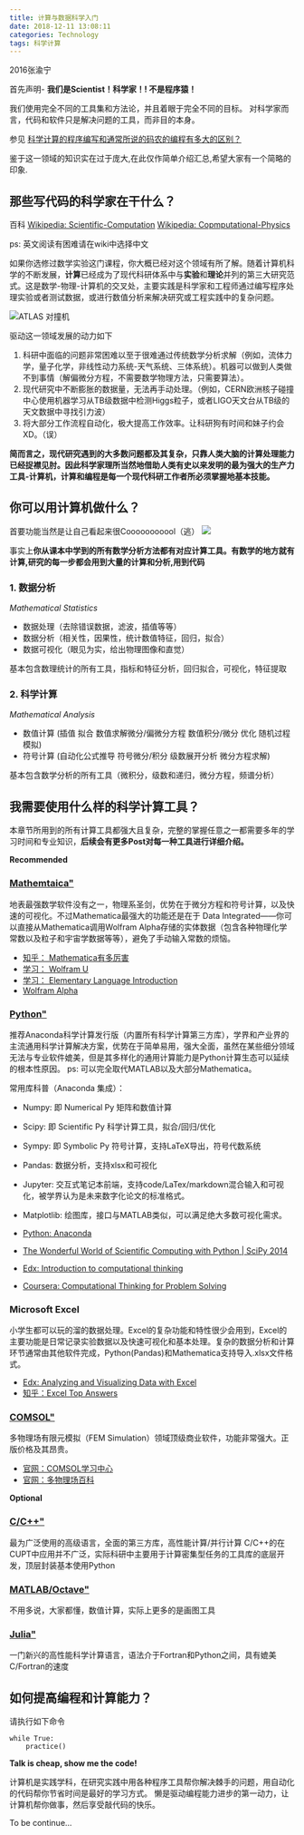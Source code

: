 ```yaml
---
title: 计算与数据科学入门
date: 2018-12-11 13:08:11
categories: Technology
tags: 科学计算
---
```


2016张渝宁


首先声明-
**我们是Scientist！科学家！! 不是程序猿！**

我们使用完全不同的工具集和方法论，并且着眼于完全不同的目标。
对科学家而言，代码和软件只是解决问题的工具，而非目的本身。

参见
[科学计算的程序编写和通常所说的码农的编程有多大的区别？](https://www.zhihu.com/question/33515914/answer/57060509)



鉴于这一领域的知识实在过于庞大,在此仅作简单介绍汇总,希望大家有一个简略的印象.

## 那些写代码的科学家在干什么？

百科
[Wikipedia: Scientific-Computation](https://en.wikipedia.org/wiki/Computational_science)
[Wikipedia: Copmputational-Physics](https://en.wikipedia.org/wiki/Computational_physics)

ps: 英文阅读有困难请在wiki中选择中文

如果你选修过数学实验这门课程，你大概已经对这个领域有所了解。随着计算机科学的不断发展，**计算**已经成为了现代科研体系中与**实验**和**理论**并列的第三大研究范式。这是数学-物理-计算机的交叉处，主要实践是科学家和工程师通过编写程序处理实验或者测试数据，或进行数值分析来解决研究或工程实践中的复杂问题。


![ATLAS 对撞机](/asset/images/atlas-collider.jpg)

驱动这一领域发展的动力如下
1. 科研中面临的问题非常困难以至于很难通过传统数学分析求解（例如，流体力学，量子化学，非线性动力系统-天气系统、三体系统）。机器可以做到人类做不到事情（解偏微分方程，不需要数学物理方法，只需要算法）。
2. 现代研究中不断膨胀的数据量，无法再手动处理。（例如，CERN欧洲核子碰撞中心使用机器学习从TB级数据中检测Higgs粒子，或者LIGO天文台从TB级的天文数据中寻找引力波）
3. 将大部分工作流程自动化，极大提高工作效率。让科研狗有时间和妹子约会 XD。（误）

**简而言之，现代研究遇到的大多数问题都及其复杂，只靠人类大脑的计算处理能力已经捉襟见肘。因此科学家理所当然地借助人类有史以来发明的最为强大的生产力工具-计算机，计算和编程是每一个现代科研工作者所必须掌握地基本技能。**


## 你可以用计算机做什么？

首要功能当然是让自己看起来很Cooooooooool（逃）
![](/asset/images/code-monkey.png)

事实上**你从课本中学到的所有数学分析方法都有对应计算工具。有数学的地方就有计算,研究的每一步都会用到大量的计算和分析,用到代码**

### 1. 数据分析 

*Mathematical Statistics*

- 数据处理（去除错误数据，滤波，插值等等）
- 数据分析（相关性，因果性，统计数值特征，回归，拟合）
- 数据可视化（眼见为实，给出物理图像和直觉）

基本包含数理统计的所有工具，指标和特征分析，回归拟合，可视化，特征提取

### 2. 科学计算

*Mathematical Analysis*

- 数值计算 (插值 拟合 数值求解微分/偏微分方程 数值积分/微分 优化 随机过程模拟)
- 符号计算 (自动化公式推导 符号微分/积分 级数展开分析 微分方程求解)

基本包含数学分析的所有工具（微积分，级数和递归，微分方程，频谱分析）

## 我需要使用什么样的科学计算工具？

本章节所用到的所有计算工具都强大且复杂，完整的掌握任意之一都需要多年的学习时间和专业知识，**后续会有更多Post对每一种工具进行详细介绍。**

**Recommended**
### [Mathemtaica"](http://www.wolfram.com/mathematica/)
地表最强数学软件没有之一，物理系圣剑，优势在于微分方程和符号计算，以及快速的可视化。不过Mathematica最强大的功能还是在于 Data Integrated——你可以直接从Mathematica调用Wolfram Alpha存储的实体数据（包含各种物理化学常数以及粒子和宇宙学数据等等），避免了手动输入常数的烦恼。

- [知乎： Mathematica有多厉害](https://www.zhihu.com/question/27834147/answer/38337425)
- [学习： Wolfram U](http://www.wolfram.com/wolfram-u/)
- [学习： Elementary Language Introduction](http://www.wolfram.com/language/elementary-introduction/2nd-ed/?source=nav)
- [Wolfram Alpha](http://m.wolframalpha.com/)

### [Python"](https://www.python.org/) 
推荐Anaconda科学计算发行版（内置所有科学计算第三方库），学界和产业界的主流通用科学计算解决方案，优势在于简单易用，强大全面，虽然在某些细分领域无法与专业软件媲美，但是其多样化的通用计算能力是Python计算生态可以延续的根本性原因。
ps: 可以完全取代MATLAB以及大部分Mathematica。

常用库科普（Anaconda 集成）：
- Numpy: 即 Numerical Py 矩阵和数值计算
- Scipy: 即 Scientific Py 科学计算工具，拟合/回归/优化
- Sympy: 即 Symbolic Py 符号计算，支持LaTeX导出，符号代数系统

- Pandas: 数据分析，支持xlsx和可视化
- Jupyter: 交互式笔记本前端，支持code/LaTex/markdown混合输入和可视化，被学界认为是未来数字化论文的标准格式。
- Matplotlib: 绘图库，接口与MATLAB类似，可以满足绝大多数可视化需求。

- [Python: Anaconda](https://www.anaconda.com/)
- [The Wonderful World of Scientific Computing with Python | SciPy 2014](https://www.youtube.com/watch?v=A9tv7WBIwyM)
- [Edx: Introduction to computational thinking](https://www.edx.org/course/introduction-computational-thinking-data-mitx-6-00-2x-7)
- [Coursera: Computational Thinking for Problem Solving](https://www.coursera.org/learn/computational-thinking-problem-solving)

### Microsoft Excel
小学生都可以玩的溜的数据处理。Excel的复杂功能和特性很少会用到，Excel的主要功能是日常记录实验数据以及快速可视化和基本处理。复杂的数据分析和计算环节通常由其他软件完成，Python(Pandas)和Mathematica支持导入.xlsx文件格式。

- [Edx: Analyzing and Visualizing Data with Excel](https://courses.edx.org/courses/course-v1:Microsoft+DAT206x+1T2018/course/)
- [知乎：Excel Top Answers](https://www.zhihu.com/topic/19567930/top-answers)

### [COMSOL"](https://www.comsol.com/comsol-multiphysics)
多物理场有限元模拟（FEM Simulation）领域顶级商业软件，功能非常强大。正版价格及其昂贵。

- [官网：COMSOL学习中心](https://cn.comsol.com/learning-center)
- [官网：多物理场百科](https://cn.comsol.com/multiphysics)

**Optional**
### [C/C++"](http://www.mingw.org/) 
最为广泛使用的高级语言，全面的第三方库，高性能计算/并行计算
C/C++的在CUPT中应用并不广泛，实际科研中主要用于计算密集型任务的工具库的底层开发，顶层封装基本使用Python

### [MATLAB/Octave"](https://www.gnu.org/software/octave/)
不用多说，大家都懂，数值计算，实际上更多的是画图工具

### [Julia"](https://julialang.org/)
一门新兴的高性能科学计算语言，语法介于Fortran和Python之间，具有媲美C/Fortran的速度


## 如何提高编程和计算能力？

请执行如下命令
```
while True:
    practice()
```
**Talk is cheap, show me the code!**

计算机是实践学科，在研究实践中用各种程序工具帮你解决棘手的问题，用自动化的代码帮你节省时间是最好的学习方式。
懒是驱动编程能力进步的第一动力，让计算机帮你做事，然后享受敲代码的快乐。

To be continue...




